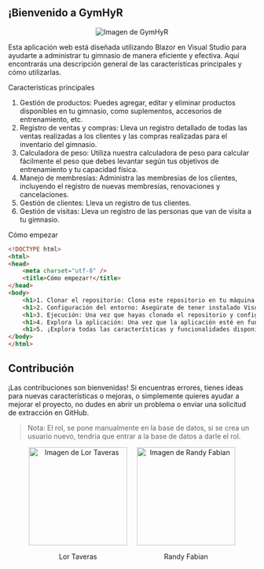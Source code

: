 ## ¡Bienvenido a GymHyR

<div align="center">
  <img src="https://github.com/HenzoWTF/GymHyR/assets/75818301/97747d68-c64c-4b5d-8e81-b4ec771f353c" alt="Imagen de GymHyR">
</div>

Esta aplicación web está diseñada utilizando Blazor en Visual Studio para ayudarte a administrar tu gimnasio de manera eficiente y efectiva. Aquí encontrarás una descripción general de las características principales y cómo utilizarlas.

Características principales
1. Gestión de productos: Puedes agregar, editar y eliminar productos disponibles en tu gimnasio, como suplementos, accesorios de entrenamiento, etc.
2. Registro de ventas y compras: Lleva un registro detallado de todas las ventas realizadas a los clientes y las compras realizadas para el inventario del gimnasio.
3. Calculadora de peso: Utiliza nuestra calculadora de peso para calcular fácilmente el peso que debes levantar según tus objetivos de entrenamiento y tu capacidad física.
4. Manejo de membresías: Administra las membresías de los clientes, incluyendo el registro de nuevas membresías, renovaciones y cancelaciones.
5. Gestión de clientes: Lleva un registro de tus clientes.
6. Gestión de visitas: Lleva un registro de las personas que van de visita a tu gimnasio.

Cómo empezar
```html
<!DOCTYPE html>
<html>
<head>
    <meta charset="utf-8" />
    <title>Cómo empezar!</title>
</head>
<body>
    <h1>1. Clonar el repositorio: Clona este repositorio en tu máquina local desde Visual Studio.</h1>
    <h1>2. Configuración del entorno: Asegúrate de tener instalado Visual Studio con soporte para Blazor.</h1>
    <h1>3. Ejecución: Una vez que hayas clonado el repositorio y configurado tu entorno, puedes ejecutar la aplicación directamente desde Visual Studio.</h1>
    <h1>4. Explora la aplicación: Una vez que la aplicación esté en funcionamiento, abre tu navegador web y navega a la URL proporcionada</h1>
    <h1>5. ¡Explora todas las características y funcionalidades disponibles! (<a href="http://www.gymhyr.somee.com/">http://www.gymhyr.somee.com/</a>).</h1>
</body>
</html>

```

## Contribución
¡Las contribuciones son bienvenidas! Si encuentras errores, tienes ideas para nuevas características o mejoras, o simplemente quieres ayudar a mejorar el proyecto, no dudes en abrir un problema o enviar una solicitud de extracción en GitHub.

>Nota:
> El rol, se pone manualmente en la base de datos, si se crea un usuario nuevo, tendria que entrar a la base de datos a darle el rol.

<div class= "row" style="display: flex; justify-content: center;">
    <div style="text-align: center; margin-right: 20px;">
        <img src="https://github.com/HenzoWTF/GymHyR/assets/75818301/421a0685-9ec4-481d-9622-07dda86e2dc9" alt="Imagen de Lor Taveras" style="width: 200px; height: 200px; object-fit: cover;">
        <p>Lor Taveras</p>
    </div>
    <div style="text-align: center;">
        <img src="https://github.com/HenzoWTF/GymHyR/assets/75818301/12218636-b596-4725-b418-e345cb07ae63" alt="Imagen de Randy Fabian" style="width: 200px; height: 200px; object-fit: cover;">
        <p>Randy Fabian</p>
    </div>
</div>
